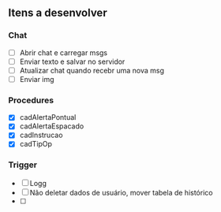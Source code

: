 ## Itens a desenvolver

### Chat
  - [ ] Abrir chat e carregar msgs
  - [ ] Enviar texto e salvar no servidor
  - [ ] Atualizar chat quando recebr uma nova msg
  - [ ] Enviar img
  
 ### Procedures
  - [X] cadAlertaPontual
  - [X] cadAlertaEspacado
  - [X] cadInstrucao
  - [X] cadTipOp
 
 ### Trigger
  - [ ] Logg
  - [ ] Não deletar dados de usuário, mover tabela de histórico
  - [ ]  
